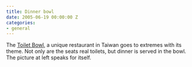 ```yaml
---
title: Dinner bowl
date: 2005-06-19 00:00:00 Z
categories:
- general
---
```


The [Toilet Bowl](http://www.coolhunting.com/archives/2005/05/toilet_bowl_res.php?rss), a unique restaurant in Taiwan goes to extremes with its theme. Not only are the seats real toilets, but dinner is served in the bowl. The picture at left speaks for itself.
